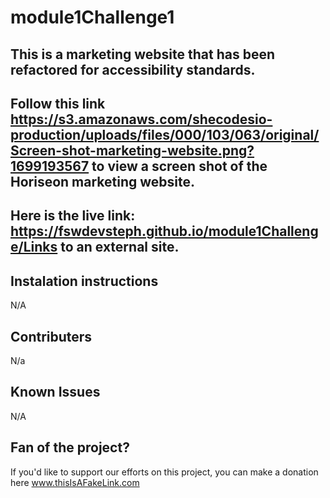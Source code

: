 # module1Challenge1

## This is a marketing website that has been refactored for accessibility standards.

## Follow this link https://s3.amazonaws.com/shecodesio-production/uploads/files/000/103/063/original/Screen-shot-marketing-website.png?1699193567 to view a screen shot of the Horiseon marketing website.

## Here is the live link: https://fswdevsteph.github.io/module1Challenge/Links to an external site.

## Instalation instructions

N/A

## Contributers

N/a

## Known Issues

N/A

## Fan of the project?

If you'd like to support our efforts on this project, you can make a donation here www.thisIsAFakeLink.com
